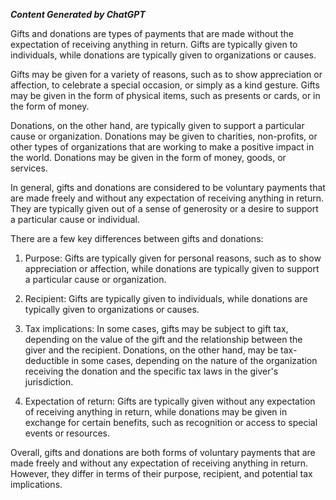 ***Content Generated by ChatGPT***

Gifts and donations are types of payments that are made without the expectation of receiving anything in return. Gifts are typically given to individuals, while donations are typically given to organizations or causes.

Gifts may be given for a variety of reasons, such as to show appreciation or affection, to celebrate a special occasion, or simply as a kind gesture. Gifts may be given in the form of physical items, such as presents or cards, or in the form of money.

Donations, on the other hand, are typically given to support a particular cause or organization. Donations may be given to charities, non-profits, or other types of organizations that are working to make a positive impact in the world. Donations may be given in the form of money, goods, or services.

In general, gifts and donations are considered to be voluntary payments that are made freely and without any expectation of receiving anything in return. They are typically given out of a sense of generosity or a desire to support a particular cause or individual.

There are a few key differences between gifts and donations:

1.  Purpose: Gifts are typically given for personal reasons, such as to show appreciation or affection, while donations are typically given to support a particular cause or organization.
    
2.  Recipient: Gifts are typically given to individuals, while donations are typically given to organizations or causes.
    
3.  Tax implications: In some cases, gifts may be subject to gift tax, depending on the value of the gift and the relationship between the giver and the recipient. Donations, on the other hand, may be tax-deductible in some cases, depending on the nature of the organization receiving the donation and the specific tax laws in the giver's jurisdiction.
    
4.  Expectation of return: Gifts are typically given without any expectation of receiving anything in return, while donations may be given in exchange for certain benefits, such as recognition or access to special events or resources.
    

Overall, gifts and donations are both forms of voluntary payments that are made freely and without any expectation of receiving anything in return. However, they differ in terms of their purpose, recipient, and potential tax implications.
